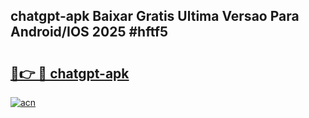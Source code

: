 ## chatgpt-apk Baixar Gratis Ultima Versao Para Android/IOS 2025 #hftf5

# <h2><a href="https://ainizakaria.my?title=chatgpt-apk&ref=20M">🔗👉 🔴 chatgpt-apk</a></h2>

[![acn](https://github.com/user-attachments/assets/0f9c940e-d8b0-45ae-aac7-cd30a18b3e1c)](https://ainizakaria.my?title=chatgpt-apk&ref=20M)


